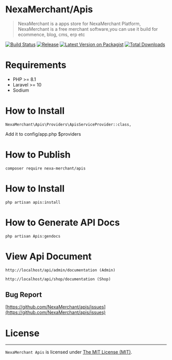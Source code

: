 # NexaMerchant/Apis

> NexaMerchant is a apps store for NexaMerchant Platform, NexaMerchant is a free merchant software,you can use it build for ecommence, blog, cms, erp etc

[![Build Status](https://github.com/NexaMerchant/apis/workflows/Laravel/badge.svg)](https://github.com/NexaMerchant/apis)
[![Release](https://img.shields.io/github/release/NexaMerchant/apis.svg?style=flat-square)](https://github.com/NexaMerchant/apis/releases)
[![Latest Version on Packagist](https://img.shields.io/packagist/v/Nexa-Merchant/apis.svg?style=flat-square)](https://packagist.org/packages/Nexa-Merchant/apis)
[![Total Downloads](https://img.shields.io/packagist/dt/Nexa-Merchant/apis.svg?style=flat-square)](https://packagist.org/packages/Nexa-Merchant/apis)


# Requirements
 - PHP >= 8.1
 - Laravel >= 10
 - Sodium

# How to Install

```
NexaMerchant\Apis\Providers\ApisServiceProvider::class,
```
Add it to config/app.php $providers

# How to Publish

```
composer require nexa-merchant/apis
```

# How to Install
```
php artisan apis:install
```

# How to Generate API Docs
```
php artisan Apis:gendocs
```

# View Api Document
```
http://localhost/api/admin/documentation (Admin)
```
```
http://localhost/api/shop/documentation (Shop)
```

Bug Report
------------
[https://github.com/NexaMerchant/apis/issues](https://github.com/NexaMerchant/apis/issues)

# License
------------
`NexaMerchant Apis` is licensed under [The MIT License (MIT)](LICENSE.md).

